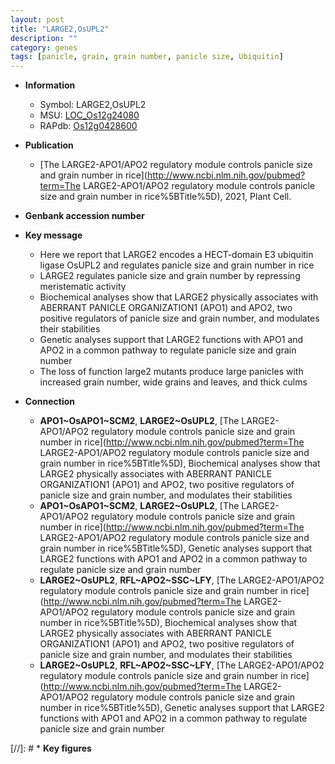 ```yaml
---
layout: post
title: "LARGE2,OsUPL2"
description: ""
category: genes
tags: [panicle, grain, grain number, panicle size, Ubiquitin]
---
```


* **Information**  
    + Symbol: LARGE2,OsUPL2  
    + MSU: [LOC_Os12g24080](http://rice.uga.edu/cgi-bin/ORF_infopage.cgi?orf=LOC_Os12g24080)  
    + RAPdb: [Os12g0428600](http://rapdb.dna.affrc.go.jp/viewer/gbrowse_details/irgsp1?name=Os12g0428600)  

* **Publication**  
    + [The LARGE2-APO1/APO2 regulatory module controls panicle size and grain number in rice](http://www.ncbi.nlm.nih.gov/pubmed?term=The LARGE2-APO1/APO2 regulatory module controls panicle size and grain number in rice%5BTitle%5D), 2021, Plant Cell.

* **Genbank accession number**  

* **Key message**  
    + Here we report that LARGE2 encodes a HECT-domain E3 ubiquitin ligase OsUPL2 and regulates panicle size and grain number in rice
    + LARGE2 regulates panicle size and grain number by repressing meristematic activity
    + Biochemical analyses show that LARGE2 physically associates with ABERRANT PANICLE ORGANIZATION1 (APO1) and APO2, two positive regulators of panicle size and grain number, and modulates their stabilities
    + Genetic analyses support that LARGE2 functions with APO1 and APO2 in a common pathway to regulate panicle size and grain number
    + The loss of function large2 mutants produce large panicles with increased grain number, wide grains and leaves, and thick culms

* **Connection**  
    + __APO1~OsAPO1~SCM2__, __LARGE2~OsUPL2__, [The LARGE2-APO1/APO2 regulatory module controls panicle size and grain number in rice](http://www.ncbi.nlm.nih.gov/pubmed?term=The LARGE2-APO1/APO2 regulatory module controls panicle size and grain number in rice%5BTitle%5D),  Biochemical analyses show that LARGE2 physically associates with ABERRANT PANICLE ORGANIZATION1 (APO1) and APO2, two positive regulators of panicle size and grain number, and modulates their stabilities
    + __APO1~OsAPO1~SCM2__, __LARGE2~OsUPL2__, [The LARGE2-APO1/APO2 regulatory module controls panicle size and grain number in rice](http://www.ncbi.nlm.nih.gov/pubmed?term=The LARGE2-APO1/APO2 regulatory module controls panicle size and grain number in rice%5BTitle%5D),  Genetic analyses support that LARGE2 functions with APO1 and APO2 in a common pathway to regulate panicle size and grain number
    + __LARGE2~OsUPL2__, __RFL~APO2~SSC~LFY__, [The LARGE2-APO1/APO2 regulatory module controls panicle size and grain number in rice](http://www.ncbi.nlm.nih.gov/pubmed?term=The LARGE2-APO1/APO2 regulatory module controls panicle size and grain number in rice%5BTitle%5D),  Biochemical analyses show that LARGE2 physically associates with ABERRANT PANICLE ORGANIZATION1 (APO1) and APO2, two positive regulators of panicle size and grain number, and modulates their stabilities
    + __LARGE2~OsUPL2__, __RFL~APO2~SSC~LFY__, [The LARGE2-APO1/APO2 regulatory module controls panicle size and grain number in rice](http://www.ncbi.nlm.nih.gov/pubmed?term=The LARGE2-APO1/APO2 regulatory module controls panicle size and grain number in rice%5BTitle%5D),  Genetic analyses support that LARGE2 functions with APO1 and APO2 in a common pathway to regulate panicle size and grain number

[//]: # * **Key figures**  


